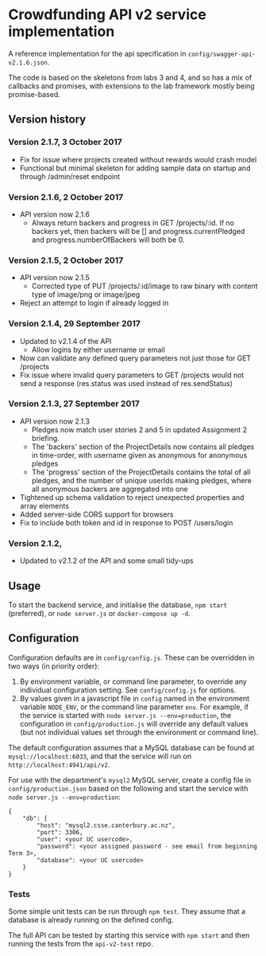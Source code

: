 # Crowdfunding API v2 service implementation

A reference implementation for the api specification in `config/swagger-api-v2.1.6.json`.

The code is based on the skeletons from labs 3 and 4, and so has a mix of callbacks and promises, with extensions to the lab framework mostly being promise-based.

## Version history

### Version 2.1.7, 3 October 2017

- Fix for issue where projects created without rewards would crash model
- Functional but minimal skeleton for adding sample data on startup and through /admin/reset endpoint

### Version 2.1.6, 2 October 2017

- API version now 2.1.6
  - Always return backers and progress in GET /projects/:id. If no backers yet, then backers will be [] and progress.currentPledged and progress.numberOfBackers will both be 0.
  
### Version 2.1.5, 2 October 2017

- API version now 2.1.5
  - Corrected type of PUT /projects/:id/image to raw binary with content type of image/png or image/jpeg
- Reject an attempt to login if already logged in

### Version 2.1.4, 29 September 2017

- Updated to v2.1.4 of the API
  - Allow logins by either username or email
- Now can validate any defined query parameters not just those for GET /projects
- Fix issue where invalid query parameters to GET /projects would not send a response (res.status was used instead of res.sendStatus)
  
### Version 2.1.3, 27 September 2017

- API version now 2.1.3
  - Pledges now match user stories 2 and 5 in updated Assignment 2 briefing.
  - The 'backers' section of the ProjectDetails now contains all pledges in time-order, with username given as anonymous for anonymous pledges
  - The 'progress' section of the ProjectDetails contains the total of all pledges, and the number of unique userIds making pledges, where all anonymous backers are aggregated into one
- Tightened up schema validation to reject unexpected properties and array elements
- Added server-side CORS support for browsers
- Fix to include both token and id in response to POST /users/login

### Version 2.1.2, 

- Updated to v2.1.2 of the API and some small tidy-ups

## Usage

To start the backend service, and initialise the database, `npm start` (preferred), or `node server.js` or `docker-compose up -d`.

## Configuration

Configuration defaults are in `config/config.js`. These can be overridden in two ways (in priority order):

1. By environment variable, or command line parameter, to override any individual configuration setting. See `config/config.js` for options.
1. By values given in a javascript file in `config` named in the environment variable `NODE_ENV`, or the command line parameter `env`.
For example, if the service is started with `node server.js --env=production`, the configuration in `config/production.js` will override any default values
(but not individual values set through the environment or command line).

The default configuration assumes that a MySQL database can be found at `mysql://localhost:6033`, and that the service will run
on `http://localhost:4941/api/v2`.

For use with the department's `mysql2` MySQL server, create a config file in `config/production.json` based on the following
and start the service with `node server.js --env=production`:

```
{
    "db": {
        "host": "mysql2.csse.canterbury.ac.nz",
        "port": 3306,
        "user": <your UC usercode>,
        "password": <your assigned password - see email from beginning Term 3>,
        "database": <your UC usercode>
    }
}
```

### Tests

Some simple unit tests can be run through `npm test`. They assume that a database is already running on the defined config.

The full API can be tested by starting this service with `npm start` and then running the tests from the `api-v2-test` repo.